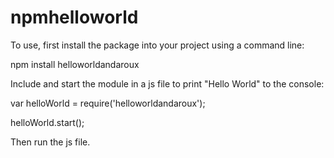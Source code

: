 # npmhelloworld

To use, first install the package into your project using a command line:

npm install helloworldandaroux

Include and start the module in a js file to print "Hello World" to the console:

var helloWorld = require('helloworldandaroux');

helloWorld.start();

Then run the js file.
